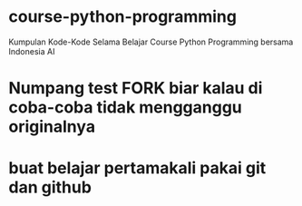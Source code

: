 # course-python-programming

Kumpulan Kode-Kode Selama Belajar Course Python Programming bersama Indonesia AI

# Numpang test FORK biar kalau di coba-coba tidak mengganggu originalnya

# buat belajar pertamakali pakai git dan github
